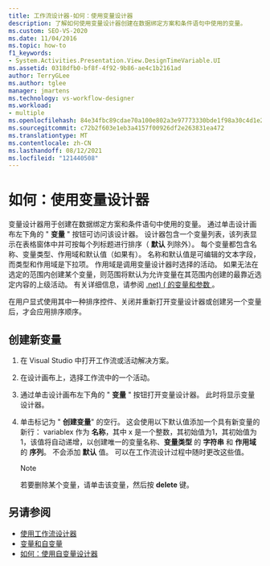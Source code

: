 ```yaml
---
title: 工作流设计器-如何：使用变量设计器
description: 了解如何使用变量设计器创建在数据绑定方案和条件语句中使用的变量。
ms.custom: SEO-VS-2020
ms.date: 11/04/2016
ms.topic: how-to
f1_keywords:
- System.Activities.Presentation.View.DesignTimeVariable.UI
ms.assetid: 0318dfb0-bf8f-4f92-9b86-ae4c1b2161ad
author: TerryGLee
ms.author: tglee
manager: jmartens
ms.technology: vs-workflow-designer
ms.workload:
- multiple
ms.openlocfilehash: 84e34fbc89cdae70a100e802a3e97773330bde1f98a30c4d1e26c4012cdfab68
ms.sourcegitcommit: c72b2f603e1eb3a4157f00926df2e263831ea472
ms.translationtype: MT
ms.contentlocale: zh-CN
ms.lasthandoff: 08/12/2021
ms.locfileid: "121440508"
---
```

# <a name="how-to-use-the-variable-designer"></a>如何：使用变量设计器

变量设计器用于创建在数据绑定方案和条件语句中使用的变量。 通过单击设计画布左下角的 " **变量** " 按钮可访问该设计器。 设计器包含一个变量列表，该列表显示在表格窗体中并可按每个列标题进行排序（ **默认** 列除外）。 每个变量都包含名称、变量类型、作用域和默认值（如果有）。 名称和默认值是可编辑的文本字段，而类型和作用域是下拉项。 作用域是调用变量设计器时选择的活动。 如果无法在选定的范围内创建某个变量，则范围将默认为允许变量在其范围内创建的最靠近选定内容的上级活动。 有关详细信息，请参阅 [.net)  ( 的变量和参数 ](/dotnet/framework/windows-workflow-foundation/variables-and-arguments)。

 在用户显式使用其中一种排序控件、关闭并重新打开变量设计器或创建另一个变量后，才会应用排序顺序。

## <a name="to-create-a-new-variable"></a>创建新变量

1. 在 Visual Studio 中打开工作流或活动解决方案。

2. 在设计画布上，选择工作流中的一个活动。

3. 通过单击设计画布左下角的 " **变量** " 按钮打开变量设计器。 此时将显示变量设计器。

4. 单击标记为 " **创建变量**" 的空行。 这会使用以下默认值添加一个具有新变量的新行： variablex 作为 **名称**，其中 x 是一个整数，其初始值为1，其初始值为1，该值将自动递增，以创建唯一的变量名称、**变量类型** 的 **字符串** 和 **作用域** 的 **序列**。 不会添加 **默认** 值。 可以在工作流设计过程中随时更改这些值。

    > [!NOTE]
    > 若要删除某个变量，请单击该变量，然后按 **delete** 键。

## <a name="see-also"></a>另请参阅

- [使用工作流设计器](developing-applications-with-the-workflow-designer.md)
- [变量和自变量](/dotnet/framework/windows-workflow-foundation/variables-and-arguments)
- [如何：使用自变量设计器](../workflow-designer/how-to-use-the-argument-designer.md)
